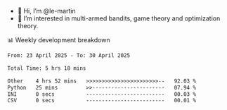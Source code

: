 - 👋 Hi, I’m @le-martin
- 👀 I’m interested in multi-armed bandits, game theory and optimization theory.
<!---- 💞️ I’m looking to collaborate on ...
- 📫 How to reach me ...-->

<!---
Tutorial for using WakaTime stats in GitHub profile: https://github.com/athul/waka-readme
-->

📊 Weekly development breakdown
<!--START_SECTION:waka-->

```txt
From: 23 April 2025 - To: 30 April 2025

Total Time: 5 hrs 18 mins

Other    4 hrs 52 mins   >>>>>>>>>>>>>>>>>>>>>>>--   92.03 %
Python   25 mins         >>-----------------------   07.94 %
INI      0 secs          -------------------------   00.03 %
CSV      0 secs          -------------------------   00.01 %
```

<!--END_SECTION:waka-->

<!---
le-martin/le-martin is a ✨ special ✨ repository because its `README.md` (this file) appears on your GitHub profile.
You can click the Preview link to take a look at your changes.
--->
